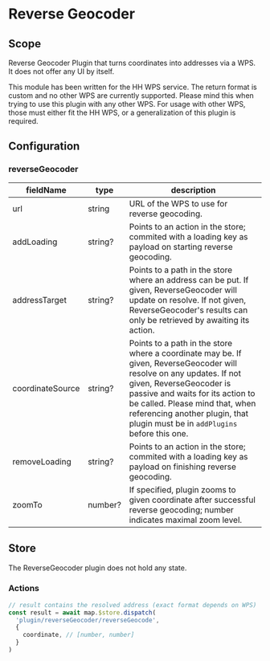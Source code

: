 # Reverse Geocoder

## Scope

Reverse Geocoder Plugin that turns coordinates into addresses via a WPS. It does not offer any UI by itself.

This module has been written for the HH WPS service. The return format is custom and no other WPS are currently supported. Please mind this when trying to use this plugin with any other WPS. For usage with other WPS, those must either fit the HH WPS, or a generalization of this plugin is required.

## Configuration

### reverseGeocoder

| fieldName | type | description |
| ---------------- | ------- | -------------------------------------------------------------------------------------------------------------------------------------------------------------------------------------------------- |
| url | string | URL of the WPS to use for reverse geocoding. |
| addLoading | string? | Points to an action in the store; commited with a loading key as payload on starting reverse geocoding. |
| addressTarget | string? | Points to a path in the store where an address can be put. If given, ReverseGeocoder will update on resolve. If not given, ReverseGeocoder's results can only be retrieved by awaiting its action. |
| coordinateSource | string? | Points to a path in the store where a coordinate may be. If given, ReverseGeocoder will resolve on any updates. If not given, ReverseGeocoder is passive and waits for its action to be called. Please mind that, when referencing another plugin, that plugin must be in `addPlugins` before this one. |
| removeLoading | string? | Points to an action in the store; commited with a loading key as payload on finishing reverse geocoding. |
| zoomTo | number? | If specified, plugin zooms to given coordinate after successful reverse geocoding; number indicates maximal zoom level. |

## Store

The ReverseGeocoder plugin does not hold any state.

### Actions

```js
// result contains the resolved address (exact format depends on WPS)
const result = await map.$store.dispatch(
  'plugin/reverseGeocoder/reverseGeocode',
  {
    coordinate, // [number, number]
  }
)
```
